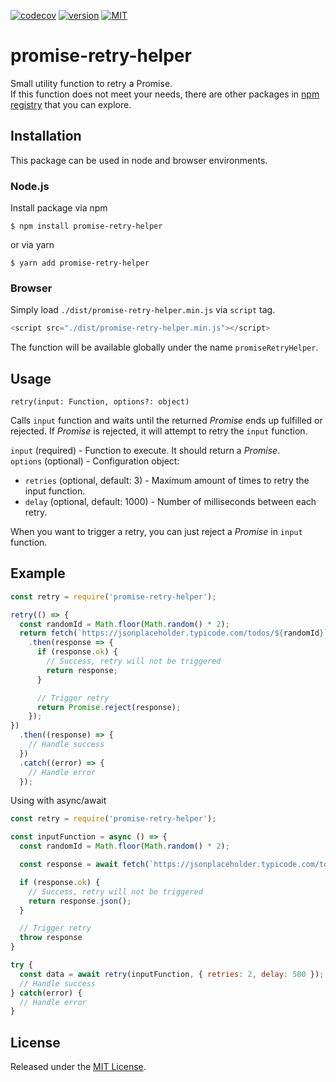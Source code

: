 [![codecov](https://img.shields.io/codecov/c/github/rmmgc/promise-retry-helper/master?style=flat-square)](https://codecov.io/gh/rmmgc/promise-retry-helper)
[![version](https://img.shields.io/npm/v/promise-retry-helper?style=flat-square)](https://www.npmjs.com/package/promise-retry-helper)
[![MIT](https://img.shields.io/npm/l/promise-retry-helper?style=flat-square)](https://opensource.org/licenses/MIT)

# promise-retry-helper

Small utility function to retry a Promise.  
If this function does not meet your needs, there are other packages in [npm registry](https://www.npmjs.com/search?q=retry%20promise) that you can explore.

## Installation

This package can be used in node and browser environments.

### Node.js

Install package via npm
```
$ npm install promise-retry-helper
```
or via yarn
```
$ yarn add promise-retry-helper
```

### Browser

Simply load `./dist/promise-retry-helper.min.js` via `script` tag.

```javascript
<script src="./dist/promise-retry-helper.min.js"></script>
```
The function will be available globally under the name `promiseRetryHelper`.

## Usage

`retry(input: Function, options?: object)`

Calls `input` function and waits until the returned *Promise* ends up fulfilled or rejected. If *Promise* is rejected, it will attempt to retry the `input` function.

`input` (required) - Function to execute. It should return a *Promise*.  
`options` (optional) - Configuration object:
- `retries` (optional, default: 3) - Maximum amount of times to retry the input function.
- `delay` (optional, default: 1000) - Number of milliseconds between each retry.

When you want to trigger a retry, you can just reject a *Promise* in `input` function.

## Example

```javascript
const retry = require('promise-retry-helper');

retry(() => {
  const randomId = Math.floor(Math.random() * 2);
  return fetch(`https://jsonplaceholder.typicode.com/todos/${randomId}`)
    .then(response => {
      if (response.ok) {
        // Success, retry will not be triggered
        return response;
      }

      // Trigger retry
      return Promise.reject(response);
    });
})
  .then((response) => {
    // Handle success
  })
  .catch((error) => {
    // Handle error
  });
```

Using with async/await
```javascript
const retry = require('promise-retry-helper');

const inputFunction = async () => {
  const randomId = Math.floor(Math.random() * 2);

  const response = await fetch(`https://jsonplaceholder.typicode.com/todos/${randomId}`);

  if (response.ok) {
    // Success, retry will not be triggered
    return response.json();
  }

  // Trigger retry
  throw response
}

try {
  const data = await retry(inputFunction, { retries: 2, delay: 500 });
  // Handle success
} catch(error) {
  // Handle error
}
```

## License

Released under the [MIT License](https://opensource.org/licenses/MIT).
